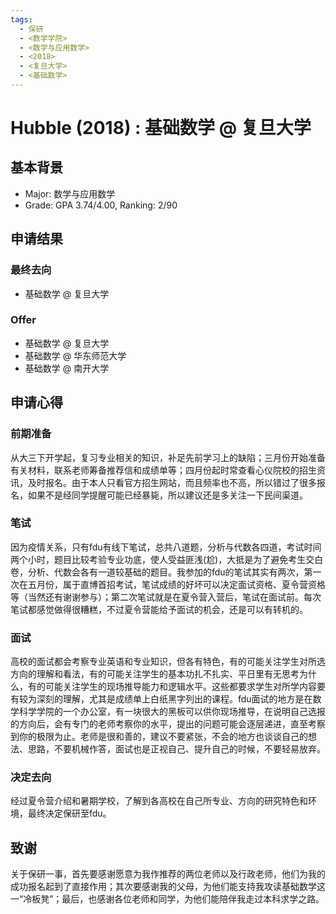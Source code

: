 ```yaml
---
tags:
  - 保研
  - <数学学院>
  - <数学与应用数学>
  - <2018>
  - <复旦大学>
  - <基础数学>
---
```


# Hubble (2018) : 基础数学 @ 复旦大学

## 基本背景

- Major: 数学与应用数学
- Grade:  GPA 3.74/4.00, Ranking: 2/90

## 申请结果

### 最终去向

-  基础数学 @ 复旦大学

### Offer

- 基础数学 @ 复旦大学
- 基础数学 @ 华东师范大学
- 基础数学 @ 南开大学




## 申请心得

### **前期准备**

从大三下开学起，复习专业相关的知识，补足先前学习上的缺陷；三月份开始准备有关材料，联系老师筹备推荐信和成绩单等；四月份起时常查看心仪院校的招生资讯，及时报名。由于本人只看官方招生网站，而且频率也不高，所以错过了很多报名，如果不是经同学提醒可能已经暴毙，所以建议还是多关注一下民间渠道。

### **笔试**

因为疫情关系，只有fdu有线下笔试，总共八道题，分析与代数各四道，考试时间两个小时，题目比较考验专业功底，使人受益匪浅(尬)，大抵是为了避免考生交白卷，分析、代数会各有一道较基础的题目。我参加的fdu的笔试其实有两次，第一次在五月份，属于直博首招考试，笔试成绩的好坏可以决定面试资格、夏令营资格等（当然还有谢谢参与）；第二次笔试就是在夏令营入营后，笔试在面试前。每次笔试都感觉做得很糟糕，不过夏令营能给予面试的机会，还是可以有转机的。

### **面试**

高校的面试都会考察专业英语和专业知识，但各有特色，有的可能关注学生对所选方向的理解和看法，有的可能关注学生的基本功扎不扎实、平日里有无思考为什么，有的可能关注学生的现场推导能力和逻辑水平。这些都要求学生对所学内容要有较为深刻的理解，尤其是成绩单上白纸黑字列出的课程。fdu面试的地方是在数学科学学院的一个办公室，有一块很大的黑板可以供你现场推导，在说明自己选报的方向后，会有专门的老师考察你的水平，提出的问题可能会逐层递进，直至考察到你的极限为止。老师是很和善的，建议不要紧张，不会的地方也谈谈自己的想法、思路，不要机械作答，面试也是正视自己、提升自己的时候，不要轻易放弃。

### **决定去向**

经过夏令营介绍和暑期学校，了解到各高校在自己所专业、方向的研究特色和环境，最终决定保研至fdu。

## 致谢

关于保研一事，首先要感谢愿意为我作推荐的两位老师以及行政老师，他们为我的成功报名起到了直接作用；其次要感谢我的父母，为他们能支持我攻读基础数学这一“冷板凳”；最后，也感谢各位老师和同学，为他们能陪伴我走过本科求学之路。

